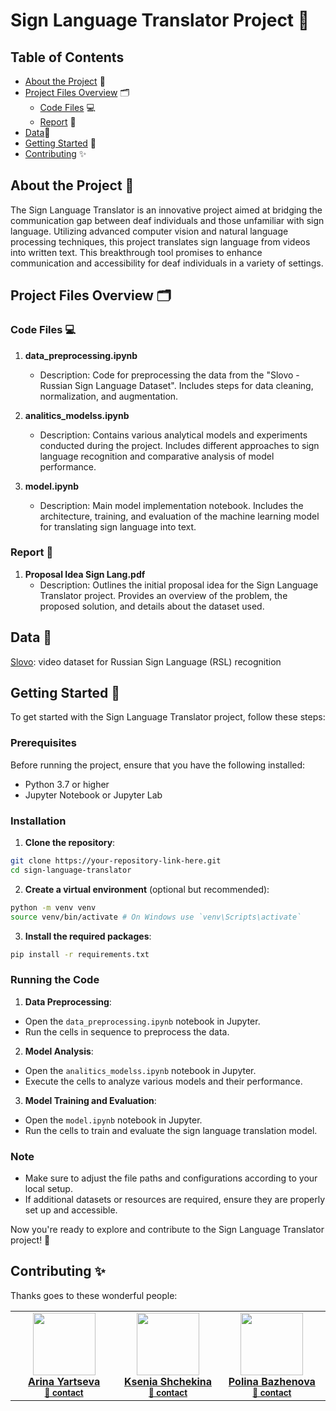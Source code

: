# Sign Language Translator Project 🤟

## Table of Contents
- [About the Project](#about-the-project) 📖
- [Project Files Overview](#project-files-overview) 🗂️
  - [Code Files](#code-files) 💻
  - [Report](#report) 📑
- [Data](#data)💾
- [Getting Started](#getting-started) 🚀
- [Contributing](#contributing) ✨

## About the Project 📖
The Sign Language Translator is an innovative project aimed at bridging the communication gap between deaf individuals and those unfamiliar with sign language. Utilizing advanced computer vision and natural language processing techniques, this project translates sign language from videos into written text. This breakthrough tool promises to enhance communication and accessibility for deaf individuals in a variety of settings.

## Project Files Overview 🗂️

### Code Files 💻

1. **data_preprocessing.ipynb**
   - Description: Code for preprocessing the data from the "Slovo - Russian Sign Language Dataset". Includes steps for data cleaning, normalization, and augmentation.

2. **analitics_modelss.ipynb**
   - Description: Contains various analytical models and experiments conducted during the project. Includes different approaches to sign language recognition and comparative analysis of model performance.

3. **model.ipynb**
   - Description: Main model implementation notebook. Includes the architecture, training, and evaluation of the machine learning model for translating sign language into text.

### Report 📑

1. **Proposal Idea Sign Lang.pdf**
   - Description: Outlines the initial proposal idea for the Sign Language Translator project. Provides an overview of the problem, the proposed solution, and details about the dataset used.

## Data 💾
[Slovo](https://www.kaggle.com/datasets/kapitanov/slovo/data): video dataset for Russian Sign Language (RSL) recognition

## Getting Started 🚀

To get started with the Sign Language Translator project, follow these steps:

### Prerequisites
Before running the project, ensure that you have the following installed:
- Python 3.7 or higher
- Jupyter Notebook or Jupyter Lab

### Installation

1. **Clone the repository**:

```bash
git clone https://your-repository-link-here.git
cd sign-language-translator
```

2. **Create a virtual environment** (optional but recommended):

```bash
python -m venv venv
source venv/bin/activate # On Windows use `venv\Scripts\activate`
```


3. **Install the required packages**:

```bash
pip install -r requirements.txt
```


### Running the Code

1. **Data Preprocessing**:
- Open the `data_preprocessing.ipynb` notebook in Jupyter.
- Run the cells in sequence to preprocess the data.

2. **Model Analysis**:
- Open the `analitics_modelss.ipynb` notebook in Jupyter.
- Execute the cells to analyze various models and their performance.

3. **Model Training and Evaluation**:
- Open the `model.ipynb` notebook in Jupyter.
- Run the cells to train and evaluate the sign language translation model.

### Note
- Make sure to adjust the file paths and configurations according to your local setup.
- If additional datasets or resources are required, ensure they are properly set up and accessible.

Now you're ready to explore and contribute to the Sign Language Translator project! 🌟

## Contributing ✨

Thanks goes to these wonderful people:
<!-- ALL-CONTRIBUTORS-LIST:START - Do not remove or modify this section -->
<!-- prettier-ignore-start -->
<!-- markdownlint-disable -->
<table>
  <tr>
   <td align="center" width = "185px"><a href="https://github.com/YarikaAA"><img src="https://avatars.githubusercontent.com/u/54471402?v=4" width="100px;" alt=""/ class="avatar"><br /> <b>Arina Yartseva</b></a><br /> <sub><b><a href="mailto:a.yartseva@innopolis.university" title="mail to Arina">📧 contact</a></b></sub><br /></td>
   <td align="center" width = "170px"><a href="https://github.com/veriFCKation"><img src="https://avatars.githubusercontent.com/u/99489584?v=4" width="100px;" alt=""/><br /><b>Ksenia Shchekina</b></a><br /> <sub><b><a href="mailto:k.shchekina@innopolis.university" title="mail to Ksenia">📧 contact</a></b></sub><br /></td>
   <td align="center" width = "185px"><a href="https://github.com/Poleeknow"><img src="https://avatars.githubusercontent.com/u/106336793?v=4" width="100px;" alt=""/><br /> <b>Polina Bazhenova</b></a><br /> <sub><b><a href="mailto:p.bazhenova@innopolis.university" title="mail to Polina">📧 contact</a></b></sub><br /></td>
</tr>
</table>

<!-- markdownlint-restore -->

<!-- prettier-ignore-end -->

<!-- ALL-CONTRIBUTORS-LIST:END -->
